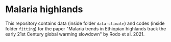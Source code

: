 # Malaria highlands

This repository contains data (inside folder `data-climate`) and codes (inside folder `fitting`) for the paper "Malaria trends in Ethiopian highlands track the early 21st Century global warming slowdown" by Rodo et al. 2021. 
